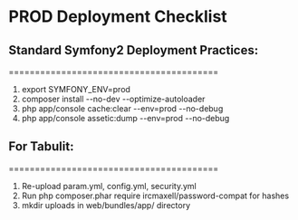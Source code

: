 # PROD Deployment Checklist #

## Standard Symfony2 Deployment Practices: ##

========================================

1. export SYMFONY_ENV=prod
2. composer install --no-dev --optimize-autoloader
3. php app/console cache:clear --env=prod --no-debug
4. php app/console assetic:dump --env=prod --no-debug

## For Tabulit: ##
========================================


1. Re-upload param.yml, config.yml, security.yml
2. Run php composer.phar require ircmaxell/password-compat for hashes
3. mkdir uploads in web/bundles/app/ directory